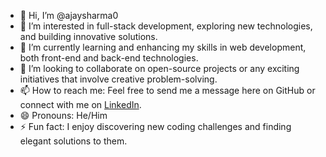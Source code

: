 - 👋 Hi, I’m @ajaysharma0
- 👀 I’m interested in full-stack development, exploring new technologies, and building innovative solutions.
- 🌱 I’m currently learning and enhancing my skills in web development, both front-end and back-end technologies.
- 💞️ I’m looking to collaborate on open-source projects or any exciting initiatives that involve creative problem-solving.
- 📫 How to reach me: Feel free to send me a message here on GitHub or connect with me on [LinkedIn](<https://www.linkedin.com/in/ajaykumar1707/>).
- 😄 Pronouns: He/Him
- ⚡ Fun fact: I enjoy discovering new coding challenges and finding elegant solutions to them.


<!---
ajaysharma0/ajaysharma0 is a ✨ special ✨ repository because its `README.md` (this file) appears on your GitHub profile.
You can click the Preview link to take a look at your changes.
--->
